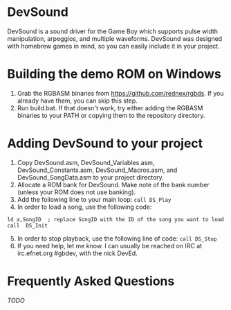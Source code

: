 # DevSound
DevSound is a sound driver for the Game Boy which supports pulse width manipulation, arpeggios, and multiple waveforms. DevSound was designed with homebrew games in mind, so you can easily include it in your project.

# Building the demo ROM on Windows
1. Grab the RGBASM binaries from https://github.com/rednex/rgbds. If you already have them, you can skip this step.
2. Run build.bat. If that doesn't work, try either adding the RGBASM binaries to your PATH or copying them to the repository directory.

# Adding DevSound to your project
1. Copy DevSound.asm, DevSound_Variables.asm, DevSound_Constants.asm, DevSound_Macros.asm, and DevSound_SongData.asm to your project directory.
2. Allocate a ROM bank for DevSound. Make note of the bank number (unless your ROM does not use banking).
3. Add the following line to your main loop: `call DS_Play`
4. In order to load a song, use the following code:
```
ld a,SongID  ; replace SongID with the ID of the song you want to load
call  DS_Init
```
5. In order to stop playback, use the following line of code: `call DS_Stop`
6. If you need help, let me know. I can usually be reached on IRC at irc.efnet.org #gbdev, with the nick DevEd.

# Frequently Asked Questions
*TODO*
